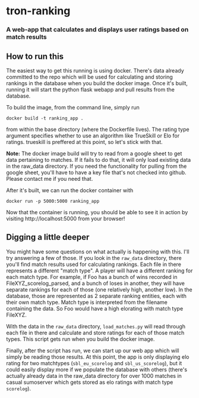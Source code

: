 # tron-ranking
### A web-app that calculates and displays user ratings based on match results

## How to run this
The easiest way to get this running is using docker. There's data already committed to the repo which will be used for calculating and storing rankings in the database when you build the docker image. Once it's built, running it will start the python flask webapp and pull results from the database. 

To build the image, from the command line, simply run 
```
docker build -t ranking_app .
```

from within the base directory (where the Dockerfile lives). The rating type argument specifies whether to use an algorithm like TrueSkill or Elo for ratings. trueskill is preffered at this point, so let's stick with that. 

**Note:** The docker image build will try to read from a google sheet to get data pertaining to matches. If it fails to do that, it will only load existing data in the raw_data directory. If you need the functionality for pulling from the google sheet, you'll have to have a key file that's not checked into github. Please contact me if you need that.  

After it's built, we can run the docker container with
```
docker run -p 5000:5000 ranking_app
```

Now that the container is running, you should be able to see it in action by visiting http://localhost:5000 from your browser!

## Digging a little deeper

You might have some questions on what actually is happening with this. I'll try answering a few of those. If you look in the `raw_data` directory, there you'll find match results used for calculating rankings. Each file in there represents a different "match type". A player will have a different ranking for each match type. For example, if Foo has a bunch of wins recorded in FileXYZ_scorelog_parsed, and a bunch of loses in another, they will have separate rankings for each of those (one relatively high, another low). In the database, those are represented as 2 separate ranking entities, each with their own match type. Match type is interpreted from the filename containing the data. So Foo would have a high elorating with match type FileXYZ. 

With the data in the `raw_data` directory, `load_matches.py` will read through each file in there and calculate and store ratings for each of those match types. This script gets run when you build the docker image. 

Finally, after the script has run, we can start up our web app which will simply be reading those results. At this point, the app is only displaying elo rating for two matchtypes (`sbl_eu_scorelog` and `sbl_us_scorelog`), but it could easily display more if we populate the database with others (there's actually already data in the raw_data directory for over 1000 matches in casual sumoserver which gets stored as elo ratings with match type `scorelog`). 

